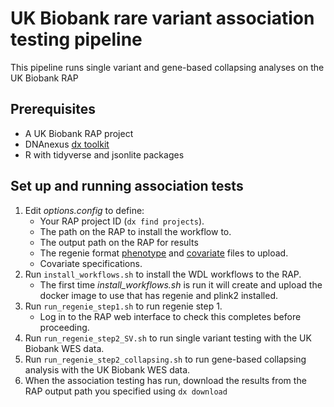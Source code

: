 # UK Biobank rare variant association testing pipeline
This pipeline runs single variant and gene-based collapsing analyses on the UK Biobank RAP

## Prerequisites
* A UK Biobank RAP project
* DNAnexus [dx toolkit](https://documentation.dnanexus.com/downloads)
* R with tidyverse and jsonlite packages

## Set up and running association tests
1. Edit *options.config* to define:
    - Your RAP project ID (`dx find projects`).
    - The path on the RAP to install the workflow to.
    - The output path on the RAP for results
    - The regenie format [phenotype](https://rgcgithub.github.io/regenie/options/#phenotype-file-format) and [covariate](https://rgcgithub.github.io/regenie/options/#covariate-file-format) files to upload.
    - Covariate specifications.
2. Run `install_workflows.sh` to install the WDL workflows to the RAP.
    - The first time *install_workflows.sh* is run it will create and upload the docker image to use that has regenie and plink2 installed.
3. Run `run_regenie_step1.sh` to run regenie step 1.
    - Log in to the RAP web interface to check this completes before proceeding.
5. Run `run_regenie_step2_SV.sh` to run single variant testing with the UK Biobank WES data.
6. Run `run_regenie_step2_collapsing.sh` to run gene-based collapsing analysis with the UK Biobank WES data.
7. When the association testing has run, download the results from the RAP output path you specified using `dx download`
